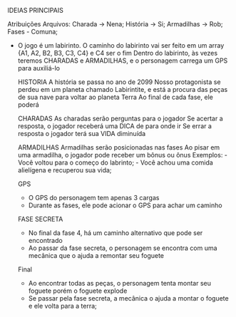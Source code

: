 IDEIAS PRINCIPAIS

Atribuições
Arquivos:
  Charada -> Nena;
  História -> Si;
  Armadilhas -> Rob;
  Fases - Comuna;
  
  


- O jogo é um labirinto.
  O caminho do labirinto vai ser feito em um array {A1, A2, B2, B3, C3, C4} e C4 ser o fim
  Dentro do labirinto, às vezes teremos CHARADAS e ARMADILHAS, e o personagem carrega um GPS para auxiliá-lo
  
  
  HISTORIA
    A história se passa no ano de 2099
    Nosso protagonista se perdeu em um planeta chamado Labirintite, e está a procura das peças de sua nave para voltar ao planeta Terra
    Ao final de cada fase, ele poderá 
  
  
  CHARADAS
    As charadas serão perguntas para o jogador
    Se acertar a resposta, o jogador receberá uma DICA de para onde ir
    Se errar a resposta o jogador terá sua VIDA diminuída
    
  
  ARMADILHAS
    Armadilhas serão posicionadas nas fases
    Ao pisar em uma armadilha, o jogador pode receber um bônus ou ônus
      Exemplos: 
      - Você voltou para o começo do labrinto;
      - Você achou uma comida alielígena e recuperou sua vida;
  
  GPS 
   - O GPS do personagem tem apenas 3 cargas
   - Durante as fases, ele pode acionar o GPS para achar um caminho
  
  
  FASE SECRETA
  - No final da fase 4, há um caminho alternativo que pode ser encontrado
  - Ao passar da fase secreta, o personagem se encontra com uma mecânica que o ajuda a remontar seu foguete


  Final
  - Ao encontrar todas as peças, o personagem tenta montar seu foguete porém o foguete explode
  - Se passar pela fase secreta, a mecânica o ajuda a montar o foguete e ele volta para a terra;
